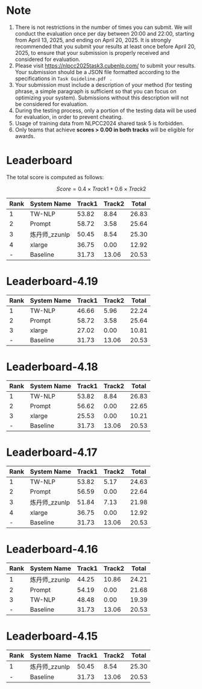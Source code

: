 # Note

1. There is not restrictions in the number of times you can submit. We will conduct the evaluation once per day between 20:00 and 22:00, starting from April 13, 2025, and ending on April 20, 2025. It is strongly recommended that you submit your results at least once before April 20, 2025, to ensure that your submission is properly received and considered for evaluation.
2. Please visit https://nlpcc2025task3.cubenlp.com/ to submit your results. Your submission should be a JSON file formatted according to the specifications in  `Task Guideline.pdf ` .
3. Your submission must include a description of your method (for testing phrase, a simple paragraph is sufficient so that you can focus on optimizing your system). Submissions without this description will not be considered for evaluation.
4. During the testing process, only a portion of the testing data will be used for evaluation, in order to prevent cheating.
5. Usage of training data from NLPCC2024 shared task 5 is forbidden.
6. Only teams that achieve **scores > 0.00 in both tracks** will be eligible for awards.

# Leaderboard

The total score is computed as follows:

$$Score = 0.4\times Track1 + 0.6 \times Track2$$

| Rank | System Name   | Track1 | Track2 | Total |
| ---- | ------------- | ------ | ------ | ----- |
| 1    | TW-NLP        | 53.82  | 8.84   | 26.83 |
| 2    | Prompt        | 58.72  | 3.58   | 25.64 |
| 3    | 炼丹师_zzunlp | 50.45  | 8.54   | 25.30 |
| 4    | xlarge        | 36.75  | 0.00   | 12.92 |
| -    | Baseline      | 31.73  | 13.06  | 20.53 |



# Leaderboard-4.19

| Rank | System Name | Track1 | Track2 | Total |
| ---- | ----------- | ------ | ------ | ----- |
| 1    | TW-NLP      | 46.66  | 5.96   | 22.24 |
| 2    | Prompt      | 58.72  | 3.58   | 25.64 |
| 3    | xlarge      | 27.02  | 0.00   | 10.81 |
| -    | Baseline    | 31.73  | 13.06  | 20.53 |





# Leaderboard-4.18

| Rank | System Name | Track1 | Track2 | Total |
| ---- | ----------- | ------ | ------ | ----- |
| 1    | TW-NLP      | 53.82  | 8.84   | 26.83 |
| 2    | Prompt      | 56.62  | 0.00   | 22.65 |
| 3    | xlarge      | 25.53  | 0.00   | 10.21 |
| -    | Baseline    | 31.73  | 13.06  | 20.53 |



# Leaderboard-4.17

| Rank | System Name   | Track1 | Track2 | Total |
| ---- | ------------- | ------ | ------ | ----- |
| 1    | TW-NLP        | 53.82  | 5.17   | 24.63 |
| 2    | Prompt        | 56.59  | 0.00   | 22.64 |
| 3    | 炼丹师_zzunlp | 51.84  | 7.13   | 21.98 |
| 4    | xlarge        | 36.75  | 0.00   | 12.92 |
| -    | Baseline      | 31.73  | 13.06  | 20.53 |



# Leaderboard-4.16

| Rank | System Name   | Track1 | Track2 | Total |
| ---- | ------------- | ------ | ------ | ----- |
| 1    | 炼丹师_zzunlp | 44.25  | 10.86  | 24.21 |
| 2    | Prompt        | 54.19  | 0.00   | 21.68 |
| 3    | TW-NLP        | 48.48  | 0.00   | 19.39 |
| -    | Baseline      | 31.73  | 13.06  | 20.53 |



# Leaderboard-4.15

| Rank | System Name   | Track1 | Track2 | Total |
| ---- | ------------- | ------ | ------ | ----- |
| 1    | 炼丹师_zzunlp | 50.45  | 8.54   | 25.30 |
| -    | Baseline      | 31.73  | 13.06  | 20.53 |




